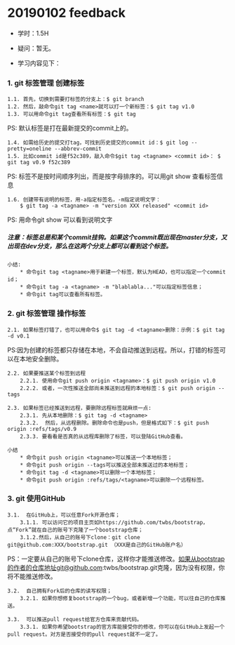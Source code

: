 # 20190102 feedback

* 学时：1.5H
* 疑问：暂无。

* 学习内容见下：


### 1. git 标签管理 创建标签

	1.1. 首先，切换到需要打标签的分支上：$ git branch
	1.2. 然后，敲命令git tag <name>就可以打一个新标签：$ git tag v1.0
	1.3. 可以用命令git tag查看所有标签：$ git tag

PS: 默认标签是打在最新提交的commit上的。

	1.4. 如需给历史的提交打tag，可找到历史提交的commit id：$ git log --pretty=oneline --abbrev-commit	
	1.5. 比如commit id是f52c389，敲入命令$git tag <tagname> <commit id>： $ git tag v0.9 f52c389

PS: 标签不是按时间顺序列出，而是按字母排序的。可以用git show <tagname>查看标签信息

	1.6. 创建带有说明的标签，用-a指定标签名，-m指定说明文字：
		$ git tag -a <tagname> -m "version XXX released" <commit id>

PS: 用命令git show <tagname>可以看到说明文字

#####  注意：标签总是和某个commit挂钩。如果这个commit既出现在master分支，又出现在dev分支，那么在这两个分支上都可以看到这个标签。

	小结:
		* 命令git tag <tagname>用于新建一个标签，默认为HEAD，也可以指定一个commit id；
		* 命令git tag -a <tagname> -m "blablabla..."可以指定标签信息；
		* 命令git tag可以查看所有标签。


### 2. git 标签管理 操作标签
   
	2.1. 如果标签打错了，也可以用命令$ git tag -d <tagname>删除：示例：$ git tag -d v0.1  

PS:因为创建的标签都只存储在本地，不会自动推送到远程。所以，打错的标签可以在本地安全删除。

	2.2. 如果要推送某个标签到远程  
		2.2.1. 使用命令git push origin <tagname>：$ git push origin v1.0	
		2.2.2. 或者，一次性推送全部尚未推送到远程的本地标签：$ git push origin --tags  
	
	2.3. 如果标签已经推送到远程，要删除远程标签就麻烦一点:
		2.3.1. 先从本地删除：$ git tag -d <tagname>   
		2.3.2.  然后，从远程删除。删除命令也是push，但是格式如下：$ git push origin :refs/tags/v0.9  
		2.3.3. 要看看是否真的从远程库删除了标签，可以登陆GitHub查看。    
	   
	小结
		* 命令git push origin <tagname>可以推送一个本地标签；
		* 命令git push origin --tags可以推送全部未推送过的本地标签；
		* 命令git tag -d <tagname>可以删除一个本地标签；
		* 命令git push origin :refs/tags/<tagname>可以删除一个远程标签。


### 3. git 使用GitHub

	3.1.  在GitHub上，可以任意Fork开源仓库；
		3.1.1. 可以访问它的项目主页如https://github.com/twbs/bootstrap，点“Fork”就在自己的账号下克隆了一个bootstrap仓库；
		3.1.2.然后，从自己的账号下clone：git clone git@github.com:XXX/bootstrap.git （XXX是自己的GitHub账户名）

PS：一定要从自己的账号下clone仓库，这样你才能推送修改。如果从bootstrap的作者的仓库地址git@github.com:twbs/bootstrap.git克隆，因为没有权限，你将不能推送修改。
	
	3.2.  自己拥有Fork后的仓库的读写权限；
		3.2.1. 如果你想修复bootstrap的一个bug，或者新增一个功能，可以往自己的仓库推送。
		
	3.3.  可以推送pull request给官方仓库来贡献代码。
		3.3.1. 如果你希望bootstrap的官方库能接受你的修改，你可以在GitHub上发起一个pull request。对方是否接受你的pull request就不一定了。

